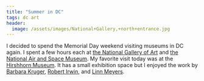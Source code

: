 ```yaml
---
title: "Summer in DC"
tags: dc art
header:
  image: /assets/images/National+Gallery,+north+entrance.jpg
---
```

I decided to spend the Memorial Day weekend visiting museums in DC again. I spent a few hours each at [the National Gallery of Art](https://en.wikipedia.org/wiki/National_Gallery_of_Art) and [the National Air and Space Museum](https://en.wikipedia.org/wiki/National_Air_and_Space_Museum). My favorite visit today was at the [Hirshhorn Museum](http://hirshhorn.si.edu). It has a small exhibition space but I enjoyed the work by [Barbara Kruger](http://hirshhorn.si.edu/collection/barbara-kruger/), [Robert Irwin](http://hirshhorn.si.edu/collection/robert-irwin/), and [Linn Meyers](http://hirshhorn.si.edu/collection/home/#collection=linn-meyers).